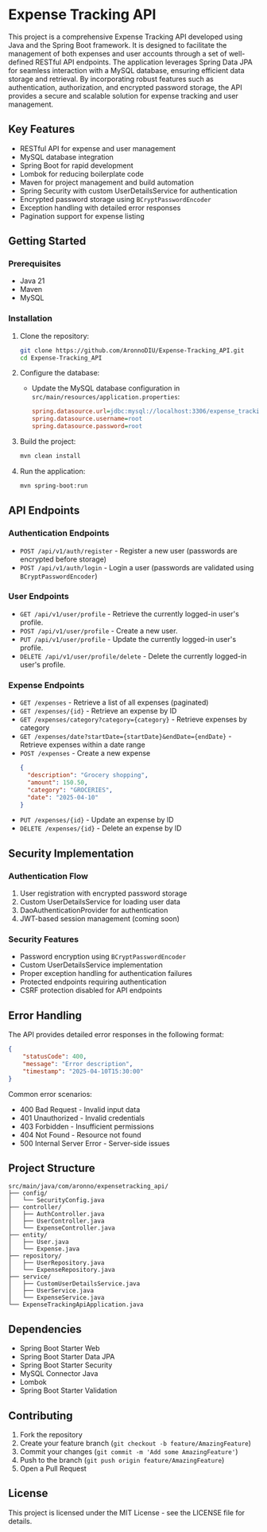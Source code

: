 # Expense Tracking API

This project is a comprehensive Expense Tracking API developed using Java and the Spring Boot framework. It is designed to facilitate the management of both expenses and user accounts through a set of well-defined RESTful API endpoints. The application leverages Spring Data JPA for seamless interaction with a MySQL database, ensuring efficient data storage and retrieval. By incorporating robust features such as authentication, authorization, and encrypted password storage, the API provides a secure and scalable solution for expense tracking and user management.

## Key Features

- RESTful API for expense and user management
- MySQL database integration
- Spring Boot for rapid development
- Lombok for reducing boilerplate code
- Maven for project management and build automation
- Spring Security with custom UserDetailsService for authentication
- Encrypted password storage using `BCryptPasswordEncoder`
- Exception handling with detailed error responses
- Pagination support for expense listing

## Getting Started

### Prerequisites

- Java 21
- Maven
- MySQL

### Installation

1. Clone the repository:
    ```sh
    git clone https://github.com/AronnoDIU/Expense-Tracking_API.git
    cd Expense-Tracking_API
    ```

2. Configure the database:
   - Update the MySQL database configuration in `src/main/resources/application.properties`:
       ```ini
       spring.datasource.url=jdbc:mysql://localhost:3306/expense_tracking
       spring.datasource.username=root
       spring.datasource.password=root
       ```

3. Build the project:
    ```sh
    mvn clean install
    ```

4. Run the application:
    ```sh
    mvn spring-boot:run
    ```

## API Endpoints

### Authentication Endpoints
- `POST /api/v1/auth/register` - Register a new user (passwords are encrypted before storage)
- `POST /api/v1/auth/login` - Login a user (passwords are validated using `BCryptPasswordEncoder`)

### User Endpoints
- `GET /api/v1/user/profile` - Retrieve the currently logged-in user's profile.
- `POST /api/v1/user/profile` - Create a new user.
- `PUT /api/v1/user/profile` - Update the currently logged-in user's profile.
- `DELETE /api/v1/user/profile/delete` - Delete the currently logged-in user's profile.

### Expense Endpoints
- `GET /expenses` - Retrieve a list of all expenses (paginated)
- `GET /expenses/{id}` - Retrieve an expense by ID
- `GET /expenses/category?category={category}` - Retrieve expenses by category
- `GET /expenses/date?startDate={startDate}&endDate={endDate}` - Retrieve expenses within a date range
- `POST /expenses` - Create a new expense
  ```json
  {
    "description": "Grocery shopping",
    "amount": 150.50,
    "category": "GROCERIES",
    "date": "2025-04-10"
  }
  ```
- `PUT /expenses/{id}` - Update an expense by ID
- `DELETE /expenses/{id}` - Delete an expense by ID

## Security Implementation

### Authentication Flow
1. User registration with encrypted password storage
2. Custom UserDetailsService for loading user data
3. DaoAuthenticationProvider for authentication
4. JWT-based session management (coming soon)

### Security Features
- Password encryption using `BCryptPasswordEncoder`
- Custom UserDetailsService implementation
- Proper exception handling for authentication failures
- Protected endpoints requiring authentication
- CSRF protection disabled for API endpoints

## Error Handling

The API provides detailed error responses in the following format:
```json
{
    "statusCode": 400,
    "message": "Error description",
    "timestamp": "2025-04-10T15:30:00"
}
```

Common error scenarios:
- 400 Bad Request - Invalid input data
- 401 Unauthorized - Invalid credentials
- 403 Forbidden - Insufficient permissions
- 404 Not Found - Resource not found
- 500 Internal Server Error - Server-side issues

## Project Structure

```
src/main/java/com/aronno/expensetracking_api/
├── config/
│   └── SecurityConfig.java
├── controller/
│   ├── AuthController.java
│   ├── UserController.java
│   └── ExpenseController.java
├── entity/
│   ├── User.java
│   └── Expense.java
├── repository/
│   ├── UserRepository.java
│   └── ExpenseRepository.java
├── service/
│   ├── CustomUserDetailsService.java
│   ├── UserService.java
│   └── ExpenseService.java
└── ExpenseTrackingApiApplication.java
```

## Dependencies

- Spring Boot Starter Web
- Spring Boot Starter Data JPA
- Spring Boot Starter Security
- MySQL Connector Java
- Lombok
- Spring Boot Starter Validation

## Contributing

1. Fork the repository
2. Create your feature branch (`git checkout -b feature/AmazingFeature`)
3. Commit your changes (`git commit -m 'Add some AmazingFeature'`)
4. Push to the branch (`git push origin feature/AmazingFeature`)
5. Open a Pull Request

## License

This project is licensed under the MIT License - see the LICENSE file for details.